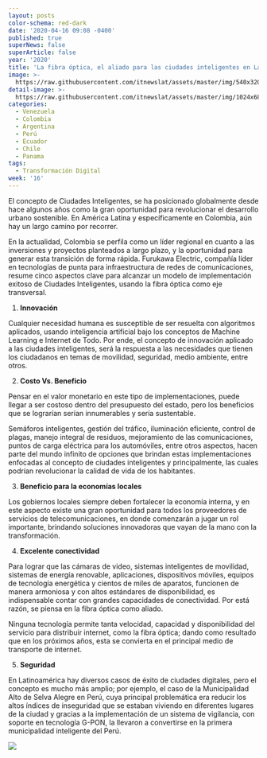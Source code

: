```yaml
---
layout: posts
color-schema: red-dark
date: '2020-04-16 09:08 -0400'
published: true
superNews: false
superArticle: false
year: '2020'
title: 'La fibra óptica, el aliado para las ciudades inteligentes en Latinoamérica'
image: >-
  https://raw.githubusercontent.com/itnewslat/assets/master/img/540x320/Fibra-Optima-luz-p.jpg
detail-image: >-
  https://raw.githubusercontent.com/itnewslat/assets/master/img/1024x680/Fibra-Optima-luz-g.jpg
categories:
  - Venezuela
  - Colombia
  - Argentina
  - Perú
  - Ecuador
  - Chile
  - Panama
tags:
  - Transformación Digital
week: '16'
---
```

El concepto de Ciudades Inteligentes, se ha posicionado globalmente desde hace algunos años como la gran oportunidad para revolucionar el desarrollo urbano sostenible. En América Latina y específicamente en Colombia, aún hay un largo camino por recorrer. 
 
En la actualidad, Colombia se perfila como un líder regional en cuanto a las inversiones y proyectos planteados a largo plazo, y la oportunidad para generar esta transición de forma rápida. Furukawa Electric, compañía líder en tecnologías de punta para infraestructura de redes de comunicaciones, resume cinco aspectos clave para alcanzar un modelo de implementación exitoso de Ciudades Inteligentes, usando la fibra óptica como eje transversal.
 
1.	**Innovación**
 
  Cualquier necesidad humana es susceptible de ser resuelta con algoritmos aplicados, usando inteligencia artificial bajo los conceptos de Machine Learning e Internet de Todo. Por ende, el concepto de innovación aplicado a las ciudades inteligentes, será la respuesta a las necesidades que tienen los ciudadanos en temas de movilidad, seguridad, medio ambiente, entre otros.

 
2.	**Costo Vs. Beneficio**
 
  Pensar en el valor monetario en este tipo de implementaciones, puede llegar a ser costoso dentro del presupuesto del estado, pero los beneficios que se lograrían serían innumerables y sería sustentable. 
  
  Semáforos inteligentes, gestión del tráfico, iluminación eficiente, control de plagas, manejo integral de residuos, mejoramiento de las comunicaciones, puntos de carga eléctrica para los automóviles, entre otros aspectos, hacen parte del mundo infinito de opciones que brindan estas implementaciones enfocadas al concepto de ciudades inteligentes y principalmente, las cuales podrían revolucionar la calidad de vida de los habitantes.
 
3.	**Beneficio para la economías locales**
 
  Los gobiernos locales siempre deben fortalecer la economía interna, y en este aspecto existe una gran oportunidad para todos los proveedores de servicios de telecomunicaciones, en donde comenzarán a jugar un rol importante, brindando soluciones innovadoras que vayan de la mano con la transformación.
 
4.	**Excelente conectividad**
 
  Para lograr que las cámaras de video, sistemas inteligentes de movilidad, sistemas de energía renovable, aplicaciones, dispositivos móviles, equipos de tecnología energética y cientos de miles de aparatos, funcionen de manera armoniosa y con altos estándares de disponibilidad, es indispensable contar con grandes capacidades de conectividad. Por está razón, se piensa en la fibra óptica como aliado. 

  Ninguna tecnología permite tanta velocidad, capacidad y disponibilidad del servicio para distribuir internet, como la fibra óptica; dando como resultado que en los próximos años, esta se convierta en el principal medio de transporte de internet.
 
5.	**Seguridad**
 
  En Latinoamérica hay diversos casos de éxito de ciudades digitales, pero el concepto es mucho más amplio; por ejemplo, el caso de la Municipalidad Alto de Selva Alegre en Perú, cuya principal problemática era reducir los altos índices de inseguridad que se estaban viviendo en diferentes lugares de la ciudad y gracias a la implementación de un sistema de vigilancia, con soporte en tecnología G-PON, la llevaron a convertirse en la primera municipalidad inteligente del Perú.

<img src="https://tracker.metricool.com/c3po.jpg?hash=56f88a41e39ab42c063cc51676587a04"/>